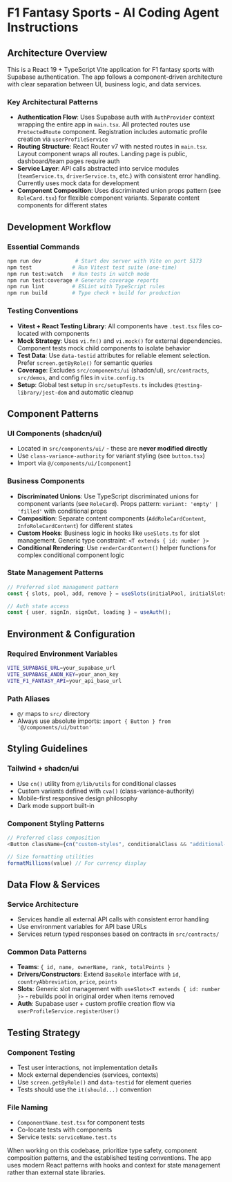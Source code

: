 # F1 Fantasy Sports - AI Coding Agent Instructions

## Architecture Overview

This is a React 19 + TypeScript Vite application for F1 fantasy sports with Supabase authentication. The app follows a component-driven architecture with clear separation between UI, business logic, and data services.

### Key Architectural Patterns

- **Authentication Flow**: Uses Supabase auth with `AuthProvider` context wrapping the entire app in `main.tsx`. All protected routes use `ProtectedRoute` component. Registration includes automatic profile creation via `userProfileService`
- **Routing Structure**: React Router v7 with nested routes in `main.tsx`. Layout component wraps all routes. Landing page is public, dashboard/team pages require auth
- **Service Layer**: API calls abstracted into service modules (`teamService.ts`, `driverService.ts`, etc.) with consistent error handling. Currently uses mock data for development
- **Component Composition**: Uses discriminated union props pattern (see `RoleCard.tsx`) for flexible component variants. Separate content components for different states

## Development Workflow

### Essential Commands

```bash
npm run dev           # Start dev server with Vite on port 5173
npm test             # Run Vitest test suite (one-time)
npm run test:watch   # Run tests in watch mode
npm run test:coverage # Generate coverage reports
npm run lint         # ESLint with TypeScript rules
npm run build        # Type check + build for production
```

### Testing Conventions

- **Vitest + React Testing Library**: All components have `.test.tsx` files co-located with components
- **Mock Strategy**: Uses `vi.fn()` and `vi.mock()` for external dependencies. Component tests mock child components to isolate behavior
- **Test Data**: Use `data-testid` attributes for reliable element selection. Prefer `screen.getByRole()` for semantic queries
- **Coverage**: Excludes `src/components/ui` (shadcn/ui), `src/contracts`, `src/demos`, and config files in `vite.config.ts`
- **Setup**: Global test setup in `src/setupTests.ts` includes `@testing-library/jest-dom` and automatic cleanup

## Component Patterns

### UI Components (shadcn/ui)

- Located in `src/components/ui/` - these are **never modified directly**
- Use `class-variance-authority` for variant styling (see `button.tsx`)
- Import via `@/components/ui/[component]`

### Business Components

- **Discriminated Unions**: Use TypeScript discriminated unions for component variants (see `RoleCard`). Props pattern: `variant: 'empty' | 'filled'` with conditional props
- **Composition**: Separate content components (`AddRoleCardContent`, `InfoRoleCardContent`) for different states
- **Custom Hooks**: Business logic in hooks like `useSlots.ts` for slot management. Generic type constraint: `<T extends { id: number }>`
- **Conditional Rendering**: Use `renderCardContent()` helper functions for complex conditional component logic

### State Management Patterns

```typescript
// Preferred slot management pattern
const { slots, pool, add, remove } = useSlots(initialPool, initialSlots, 4);

// Auth state access
const { user, signIn, signOut, loading } = useAuth();
```

## Environment & Configuration

### Required Environment Variables

```bash
VITE_SUPABASE_URL=your_supabase_url
VITE_SUPABASE_ANON_KEY=your_anon_key
VITE_F1_FANTASY_API=your_api_base_url
```

### Path Aliases

- `@/` maps to `src/` directory
- Always use absolute imports: `import { Button } from '@/components/ui/button'`

## Styling Guidelines

### Tailwind + shadcn/ui

- Use `cn()` utility from `@/lib/utils` for conditional classes
- Custom variants defined with `cva()` (class-variance-authority)
- Mobile-first responsive design philosophy
- Dark mode support built-in

### Component Styling Patterns

```typescript
// Preferred class composition
<Button className={cn("custom-styles", conditionalClass && "additional-styles")} />

// Size formatting utilities
formatMillions(value) // For currency display
```

## Data Flow & Services

### Service Architecture

- Services handle all external API calls with consistent error handling
- Use environment variables for API base URLs
- Services return typed responses based on contracts in `src/contracts/`

### Common Data Patterns

- **Teams**: `{ id, name, ownerName, rank, totalPoints }`
- **Drivers/Constructors**: Extend `BaseRole` interface with `id`, `countryAbbreviation`, `price`, `points`
- **Slots**: Generic slot management with `useSlots<T extends { id: number }>` - rebuilds pool in original order when items removed
- **Auth**: Supabase user + custom profile creation flow via `userProfileService.registerUser()`

## Testing Strategy

### Component Testing

- Test user interactions, not implementation details
- Mock external dependencies (services, contexts)
- Use `screen.getByRole()` and `data-testid` for element queries
- Tests should use the `it(should...)` convention

### File Naming

- `ComponentName.test.tsx` for component tests
- Co-locate tests with components
- Service tests: `serviceName.test.ts`

When working on this codebase, prioritize type safety, component composition patterns, and the established testing conventions. The app uses modern React patterns with hooks and context for state management rather than external state libraries.
